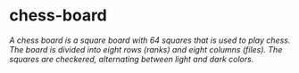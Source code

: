 <h1> chess-board</h1>
<p><i>A chess board is a square board with 64 squares that is used to play chess. The board is divided into eight rows (ranks) and eight columns (files). The squares are checkered, alternating between light and dark colors.</i></p>
